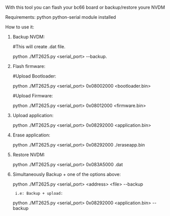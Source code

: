 With this tool you can flash your bc66 board
or backup/restore youre NVDM

Requirements:
	python
	python-serial module installed

How to use it:

1. Backup NVDM:

	#This will create <imei>.dat file. 

	python ./MT2625.py <serial_port> --backup.


2. Flash firmware:

	#Upload Bootloader:
	
	python ./MT2625.py <serial_port> 0x08002000 <bootloader.bin>
	
	#Upload Firmware:
	
	python ./MT2625.py <serial_port> 0x08012000 <firmware.bin>
	
3. Upload application:
	
	python ./MT2625.py <serial_port> 0x08292000 <application.bin>

4. Erase application:

	python ./MT2625.py <serial_port> 0x08292000 ./eraseapp.bin

5. Restore NVDM:

	python ./MT2625.py <serial_port> 0x083A5000 <imei>.dat

6. Simultaneously Backup + one of the options above:

	python ./MT2625.py \<serial_port\> \<address\> \<file\> --backup

       	i.e: Backup + upload:

	python ./MT2625.py <serial_port> 0x08292000 <application.bin> --backup

